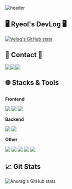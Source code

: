 ![header](https://capsule-render.vercel.app/api?type=venom&color=auto&height=300&section=header&text=Welcome%20To%20My%20GITHUB%20Profile&fontSize=40)
## 🖥️ Ryeol's DevLog 🖥️
[![Velog's GitHub stats](https://velog-readme-stats.vercel.app/api?name=devpark435)](https://velog.io/@devpark435)

## 📮 Contact 📮
<div style="display:flex; flex-direction:row;">
    <a href="mailto:devpark435@gmail.com">
        <img src="https://img.shields.io/badge/Gmail-EA4335?style=for-the-badge&logo=Gmail&logoColor=white"/>
    </a>
    <a href="mailto:https://open.kakao.com/o/sf0L789f">
        <img src="https://img.shields.io/badge/KakaoTalk-FFCD00?style=for-the-badge&logo=KakaoTalk&logoColor=black"/>
    </a>
  <a href="mailto:https://www.instagram.com/h._.ryeol?igsh=MWF0MWFxaGw1ZDRjOA%3D%3D&utm_source=qr">
        <img src="https://img.shields.io/badge/Instagram-E4405F?style=for-the-badge&logo=Instagram&logoColor=white"/>
    </a>
</div>

## 🌐 Stacks & Tools
<div style="display:flex; flex-direction:column; align-items:flex-start;">
    <!-- Front -->
    <p><strong>Frontend</strong></p>
    <div>
      <img src="https://img.shields.io/badge/Flutter-43CCF6?style=for-the-badge&logo=Flutter&logoColor=white">
        <img src="https://img.shields.io/badge/Swift-F05138?style=for-the-badge&logo=Swift&logoColor=white"> 
        <img src="https://img.shields.io/badge/Vue.js-4FC08D?style=for-the-badge&logo=vuedotjs&logoColor=white"> 
    </div>
    <!-- Backend -->
    <p><strong>Backend</strong></p>
    <div>
        <img src="https://img.shields.io/badge/Spring-6DB33F?style=for-the-badge&logo=spring&logoColor=white"> 
        <img src="https://img.shields.io/badge/Node.js-339933?style=for-the-badge&logo=nodedotjs&logoColor=white"> 
    </div>
    <!-- Other -->
    <p><strong>Other</strong></p>
    <div>
      <img src="https://img.shields.io/badge/Github-181717?style=for-the-badge&logo=Github&logoColor=white">  
      <img src="https://img.shields.io/badge/Git-F05032?style=for-the-badge&logo=git&logoColor=white">  
      <img src="https://img.shields.io/badge/Firebase-FFCA28?style=for-the-badge&logo=firebase&logoColor=white">  
      <img src="https://img.shields.io/badge/Slack-4A154B?style=for-the-badge&logo=slack&logoColor=white">  
      <img src="https://img.shields.io/badge/Figma-F24E1E?style=for-the-badge&logo=figma&logoColor=white">  
    </div>
</div>

## 📈 Git Stats

![Anurag's GitHub stats](https://github-readme-stats.vercel.app/api?username=devpark435&theme=material-palenight&show_icons=true)

